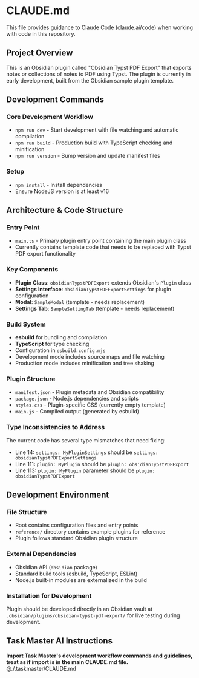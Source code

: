 # CLAUDE.md

This file provides guidance to Claude Code (claude.ai/code) when working with code in this repository.

## Project Overview

This is an Obsidian plugin called "Obsidian Typst PDF Export" that exports notes or collections of notes to PDF using Typst. The plugin is currently in early development, built from the Obsidian sample plugin template.

## Development Commands

### Core Development Workflow
- `npm run dev` - Start development with file watching and automatic compilation
- `npm run build` - Production build with TypeScript checking and minification
- `npm run version` - Bump version and update manifest files

### Setup
- `npm install` - Install dependencies
- Ensure NodeJS version is at least v16

## Architecture & Code Structure

### Entry Point
- `main.ts` - Primary plugin entry point containing the main plugin class
- Currently contains template code that needs to be replaced with Typst PDF export functionality

### Key Components
- **Plugin Class**: `obsidianTypstPDFExport` extends Obsidian's `Plugin` class
- **Settings Interface**: `obsidianTypstPDFExportSettings` for plugin configuration
- **Modal**: `SampleModal` (template - needs replacement)
- **Settings Tab**: `SampleSettingTab` (template - needs replacement)

### Build System
- **esbuild** for bundling and compilation
- **TypeScript** for type checking
- Configuration in `esbuild.config.mjs`
- Development mode includes source maps and file watching
- Production mode includes minification and tree shaking

### Plugin Structure
- `manifest.json` - Plugin metadata and Obsidian compatibility
- `package.json` - Node.js dependencies and scripts
- `styles.css` - Plugin-specific CSS (currently empty template)
- `main.js` - Compiled output (generated by esbuild)

### Type Inconsistencies to Address
The current code has several type mismatches that need fixing:
- Line 14: `settings: MyPluginSettings` should be `settings: obsidianTypstPDFExportSettings`
- Line 111: `plugin: MyPlugin` should be `plugin: obsidianTypstPDFExport`
- Line 113: `plugin: MyPlugin` parameter should be `plugin: obsidianTypstPDFExport`

## Development Environment

### File Structure
- Root contains configuration files and entry points
- `reference/` directory contains example plugins for reference
- Plugin follows standard Obsidian plugin structure

### External Dependencies
- Obsidian API (`obsidian` package)
- Standard build tools (esbuild, TypeScript, ESLint)
- Node.js built-in modules are externalized in the build

### Installation for Development
Plugin should be developed directly in an Obsidian vault at `.obsidian/plugins/obsidian-typst-pdf-export/` for live testing during development.

## Task Master AI Instructions
**Import Task Master's development workflow commands and guidelines, treat as if import is in the main CLAUDE.md file.**
@./.taskmaster/CLAUDE.md
